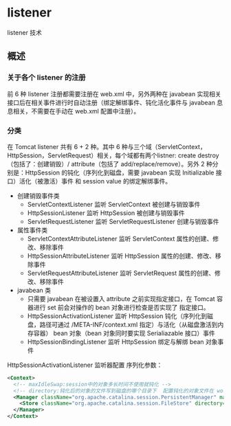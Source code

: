 # listener

listener 技术

## 概述

### 关于各个 listener 的注册

前 6 种 listener 注册都需要注册在 web.xml 中，另外两种在 javabean 实现相关接口后在相关事件进行时自动注册（绑定解绑事件、钝化活化事件与 javabean 息息相关，不需要在手动在 web.xml 配置中注册）。

### 分类

在 Tomcat listener 共有 6 + 2 种。其中 6 种与三个域（ServletContext，HttpSession，ServletRequest）相关，每个域都有两个listner: create destroy （包括了：创建销毁）/ attribute（包括了 add/replace/remove）。另外 2 种分别是：HttpSession 的钝化（序列化到磁盘，需要 javabean 实现 Initializable 接口）活化（被激活）事件 和 session value 的绑定解绑事件。

- 创建销毁事件类
    - ServletContextListener 监听 ServletContext 被创建与销毁事件
    - HttpSessionListener 监听 HttpSession 被创建与销毁事件
    - ServletRequestListener 监听 ServletRequestListener 创建与销毁事件
- 属性事件类
    - ServletContextAttributeListener 监听 ServletContext 属性的创建、修改、移除事件
    - HttpSessionAttributeListener 监听 HttpSession 属性的创建、修改、移除事件
    - ServletRequestAttributeListener 监听 ServletRequest 属性的创建、修改、移除事件
- javabean 类
    - 只需要 javabean 在被设置入 attribute 之前实现指定接口，在 Tomcat 容器进行 set 前会对操作的 bean 对象进行检查是否实现了 指定接口。
    - HttpSessionActivationListener 监听 HttpSession 钝化（序列化到磁盘，路径可通过 /META-INF/context.xml 指定）与活化（从磁盘激活到内存容器） bean 对象（bean 对象同时要实现 Serialiazable 接口）事件
    - HttpSessionBindingListener 监听 HttpSession 绑定与解绑 bean 对象事件

HttpSessionActivationListener 监听器配置 序列化参数：

```xml
<Context>
  <!-- maxIdleSwap:session中的对象多长时间不使用就钝化 -->
  <!-- directory:钝化后的对象的文件写到磁盘的哪个目录下  配置钝化的对象文件在 work/catalina/localhost/钝化文件 -->
  <Manager className="org.apache.catalina.session.PersistentManager" maxIdleSwap="1">
    <Store className="org.apache.catalina.session.FileStore" directory="project path" />
  </Manager>
</Context>
```
